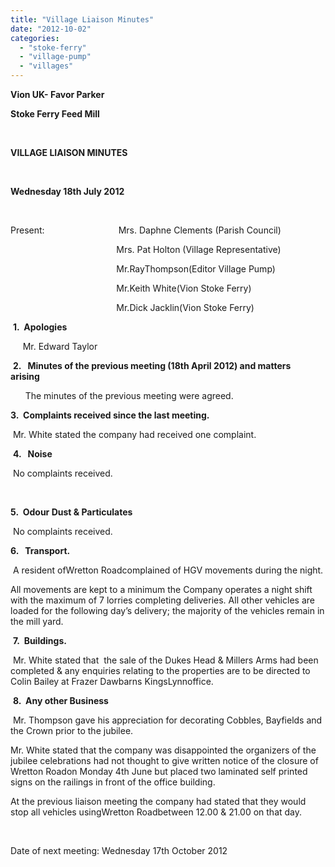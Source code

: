 ```yaml
---
title: "Village Liaison Minutes"
date: "2012-10-02"
categories: 
  - "stoke-ferry"
  - "village-pump"
  - "villages"
---
```


**Vion UK- Favor Parker**                                                                                 

**Stoke Ferry Feed Mill**

 

**VILLAGE LIAISON MINUTES**

 

**Wednesday 18th July 2012**

 

Present:                              Mrs. Daphne Clements (Parish Council)

                                           Mrs. Pat Holton (Village Representative)

                                           Mr.RayThompson(Editor Village Pump)

                                           Mr.Keith White(Vion Stoke Ferry)  

                                           Mr.Dick Jacklin(Vion Stoke Ferry)

 **1.  Apologies**

     Mr. Edward Taylor

 **2.   Minutes of the previous meeting (****18th April 2012****) and matters arising**     

      The minutes of the previous meeting were agreed.

**3.  Complaints received since the last meeting.**

 Mr. White stated the company had received one complaint.

 **4.   Noise**

 No complaints received.

  

**5.  Odour Dust & Particulates**

 No complaints received.

**6.   Transport.**

 A resident ofWretton Roadcomplained of HGV movements during the night.

All movements are kept to a minimum the Company operates a night shift with the maximum of 7 lorries completing deliveries. All other vehicles are loaded for the following day’s delivery; the majority of the vehicles remain in the mill yard.

 **7.  Buildings.**

 Mr. White stated that  the sale of the Dukes Head & Millers Arms had been completed & any enquiries relating to the properties are to be directed to Colin Bailey at Frazer Dawbarns KingsLynnoffice.

 **8.  Any other Business**

 Mr. Thompson gave his appreciation for decorating Cobbles, Bayfields and the Crown prior to the jubilee.

Mr. White stated that the company was disappointed the organizers of the jubilee celebrations had not thought to give written notice of the closure of Wretton Roadon Monday 4th June but placed two laminated self printed signs on the railings in front of the office building.

At the previous liaison meeting the company had stated that they would stop all vehicles usingWretton Roadbetween 12.00 & 21.00 on that day.

 

Date of next meeting: Wednesday 17th October 2012
